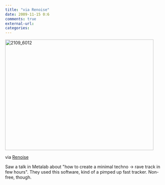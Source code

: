 ```yaml
---
title: "via Renoise"
date: 2009-11-15 0:6
comments: true
external-url:
categories:
---
```

[<img src="http://d.asset.soup.io/asset/0538/2109_6012.png" width="480" height="358" alt="2109_6012" />][1]

via [Renoise][2]  
  
Saw a talk in Metalab about "how to create a minimal techno -&gt; rave track in few hours". They used this software, kind of a pimped up fast tracker. Non-free, though.

  [1]: http://www.renoise.com/about/screenshots/
  [2]: http://www.renoise.com/about/screenshots/
